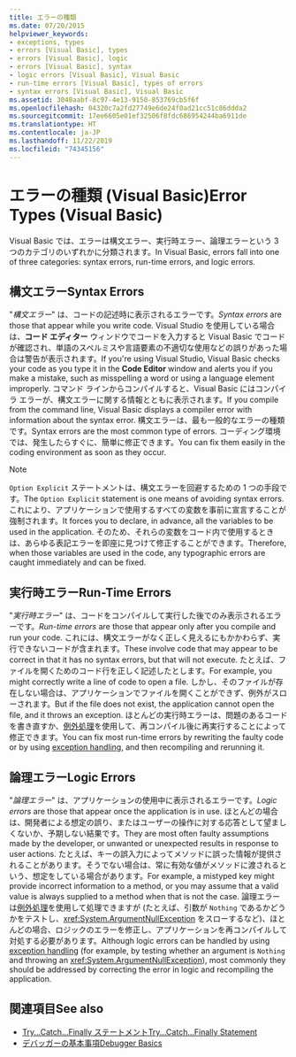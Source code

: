 ```yaml
---
title: エラーの種類
ms.date: 07/20/2015
helpviewer_keywords:
- exceptions, types
- errors [Visual Basic], types
- errors [Visual Basic], logic
- errors [Visual Basic], syntax
- logic errors [Visual Basic], Visual Basic
- run-time errors [Visual Basic], types of errors
- syntax errors [Visual Basic], Visual Basic
ms.assetid: 3048aabf-8c97-4e13-9150-853769cb5f6f
ms.openlocfilehash: 04320c7a2fd27749e6de24f0ad21cc51c86ddda2
ms.sourcegitcommit: 17ee6605e01ef32506f8fdc686954244ba6911de
ms.translationtype: HT
ms.contentlocale: ja-JP
ms.lasthandoff: 11/22/2019
ms.locfileid: "74345156"
---
```

# <a name="error-types-visual-basic"></a><span data-ttu-id="76c39-102">エラーの種類 (Visual Basic)</span><span class="sxs-lookup"><span data-stu-id="76c39-102">Error Types (Visual Basic)</span></span>
<span data-ttu-id="76c39-103">Visual Basic では、エラーは構文エラー、実行時エラー、論理エラーという 3 つのカテゴリのいずれかに分類されます。</span><span class="sxs-lookup"><span data-stu-id="76c39-103">In Visual Basic, errors fall into one of three categories: syntax errors, run-time errors, and logic errors.</span></span>

## <a name="syntax-errors"></a><span data-ttu-id="76c39-104">構文エラー</span><span class="sxs-lookup"><span data-stu-id="76c39-104">Syntax Errors</span></span>
 <span data-ttu-id="76c39-105">"*構文エラー*" は、コードの記述時に表示されるエラーです。</span><span class="sxs-lookup"><span data-stu-id="76c39-105">*Syntax errors* are those that appear while you write code.</span></span> <span data-ttu-id="76c39-106">Visual Studio を使用している場合は、**コード エディター** ウィンドウでコードを入力すると Visual Basic でコードが確認され、単語のスペルミスや言語要素の不適切な使用などの誤りがあった場合は警告が表示されます。</span><span class="sxs-lookup"><span data-stu-id="76c39-106">If you're using Visual Studio, Visual Basic checks your code as you type it in the **Code Editor** window and alerts you if you make a mistake, such as misspelling a word or using a language element improperly.</span></span> <span data-ttu-id="76c39-107">コマンド ラインからコンパイルすると、Visual Basic にはコンパイラ エラーが、構文エラーに関する情報とともに表示されます。</span><span class="sxs-lookup"><span data-stu-id="76c39-107">If you compile from the command line, Visual Basic displays a compiler error with information about the syntax error.</span></span> <span data-ttu-id="76c39-108">構文エラーは、最も一般的なエラーの種類です。</span><span class="sxs-lookup"><span data-stu-id="76c39-108">Syntax errors are the most common type of errors.</span></span> <span data-ttu-id="76c39-109">コーディング環境では、発生したらすぐに、簡単に修正できます。</span><span class="sxs-lookup"><span data-stu-id="76c39-109">You can fix them easily in the coding environment as soon as they occur.</span></span>

> [!NOTE]
> <span data-ttu-id="76c39-110">`Option Explicit` ステートメントは、構文エラーを回避するための 1 つの手段です。</span><span class="sxs-lookup"><span data-stu-id="76c39-110">The `Option Explicit` statement is one means of avoiding syntax errors.</span></span> <span data-ttu-id="76c39-111">これにより、アプリケーションで使用するすべての変数を事前に宣言することが強制されます。</span><span class="sxs-lookup"><span data-stu-id="76c39-111">It forces you to declare, in advance, all the variables to be used in the application.</span></span> <span data-ttu-id="76c39-112">そのため、それらの変数をコード内で使用するときは、あらゆる表記エラーを即座に見つけて修正することができます。</span><span class="sxs-lookup"><span data-stu-id="76c39-112">Therefore, when those variables are used in the code, any typographic errors are caught immediately and can be fixed.</span></span>

## <a name="run-time-errors"></a><span data-ttu-id="76c39-113">実行時エラー</span><span class="sxs-lookup"><span data-stu-id="76c39-113">Run-Time Errors</span></span>
 <span data-ttu-id="76c39-114">"*実行時エラー*" は、コードをコンパイルして実行した後でのみ表示されるエラーです。</span><span class="sxs-lookup"><span data-stu-id="76c39-114">*Run-time errors* are those that appear only after you compile and run your code.</span></span> <span data-ttu-id="76c39-115">これには、構文エラーがなく正しく見えるにもかかわらず、実行できないコードが含まれます。</span><span class="sxs-lookup"><span data-stu-id="76c39-115">These involve code that may appear to be correct in that it has no syntax errors, but that will not execute.</span></span> <span data-ttu-id="76c39-116">たとえば、ファイルを開くためのコード行を正しく記述したとします。</span><span class="sxs-lookup"><span data-stu-id="76c39-116">For example, you might correctly write a line of code to open a file.</span></span> <span data-ttu-id="76c39-117">しかし、そのファイルが存在しない場合は、アプリケーションでファイルを開くことができず、例外がスローされます。</span><span class="sxs-lookup"><span data-stu-id="76c39-117">But if the file does not exist, the application cannot open the file, and it throws an exception.</span></span> <span data-ttu-id="76c39-118">ほとんどの実行時エラーは、問題のあるコードを書き直すか、[例外処理](../../language-reference/statements/try-catch-finally-statement.md)を使用して、再コンパイル後に再実行することによって修正できます。</span><span class="sxs-lookup"><span data-stu-id="76c39-118">You can fix most run-time errors by rewriting the faulty code or by using [exception handling](../../language-reference/statements/try-catch-finally-statement.md), and then recompiling and rerunning it.</span></span>
  
## <a name="logic-errors"></a><span data-ttu-id="76c39-119">論理エラー</span><span class="sxs-lookup"><span data-stu-id="76c39-119">Logic Errors</span></span>
 <span data-ttu-id="76c39-120">"*論理エラー*" は、アプリケーションの使用中に表示されるエラーです。</span><span class="sxs-lookup"><span data-stu-id="76c39-120">*Logic errors* are those that appear once the application is in use.</span></span> <span data-ttu-id="76c39-121">ほとんどの場合は、開発者による想定の誤り、またはユーザーの操作に対する応答として望ましくないか、予期しない結果です。</span><span class="sxs-lookup"><span data-stu-id="76c39-121">They are most often faulty assumptions made by the developer, or unwanted or unexpected results in response to user actions.</span></span> <span data-ttu-id="76c39-122">たとえば、キーの誤入力によってメソッドに誤った情報が提供されることがあります。そうでない場合は、常に有効な値がメソッドに渡されるという、想定をしている場合があります。</span><span class="sxs-lookup"><span data-stu-id="76c39-122">For example, a mistyped key might provide incorrect information to a method, or you may assume that a valid value is always supplied to a method when that is not the case.</span></span> <span data-ttu-id="76c39-123">論理エラーは[例外処理](../../language-reference/statements/try-catch-finally-statement.md)を使用して処理できますが (たとえば、引数が `Nothing` であるかどうかをテストし、<xref:System.ArgumentNullException> をスローするなど)、ほとんどの場合、ロジックのエラーを修正し、アプリケーションを再コンパイルして対処する必要があります。</span><span class="sxs-lookup"><span data-stu-id="76c39-123">Although logic errors can be handled by using [exception handling](../../language-reference/statements/try-catch-finally-statement.md) (for example, by testing whether an argument is `Nothing` and throwing an <xref:System.ArgumentNullException>), most commonly they should be addressed by correcting the error in logic and recompiling the application.</span></span>

## <a name="see-also"></a><span data-ttu-id="76c39-124">関連項目</span><span class="sxs-lookup"><span data-stu-id="76c39-124">See also</span></span>

- [<span data-ttu-id="76c39-125">Try...Catch...Finally ステートメント</span><span class="sxs-lookup"><span data-stu-id="76c39-125">Try...Catch...Finally Statement</span></span>](../../../visual-basic/language-reference/statements/try-catch-finally-statement.md)
- [<span data-ttu-id="76c39-126">デバッガーの基本事項</span><span class="sxs-lookup"><span data-stu-id="76c39-126">Debugger Basics</span></span>](/visualstudio/debugger/debugger-feature-tour)
